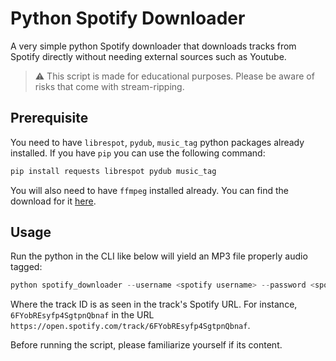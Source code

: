 # Python Spotify Downloader

A very simple python Spotify downloader that downloads tracks from Spotify directly without needing external sources such as Youtube. 

> ⚠️  This script is made for educational purposes. Please be aware of risks that come with stream-ripping. 

## Prerequisite 

You need to have `librespot`, `pydub`, `music_tag` python packages already installed. If you have `pip` you can use the following command:
```py
pip install requests librespot pydub music_tag
```
You will also need to have `ffmpeg` installed already. You can find the download for it [here](https://ffmpeg.org/download.html).

## Usage

Run the python in the CLI like below will yield an MP3 file properly audio tagged:
```py
python spotify_downloader --username <spotify username> --password <spotify password> --track <track id> --output_dir <output directory>
```
Where the track ID is as seen in the track's Spotify URL. For instance, `6FYobREsyfp4SgtpnQbnaf` in the URL `https://open.spotify.com/track/6FYobREsyfp4SgtpnQbnaf`.

Before running the script, please familiarize yourself if its content. 
